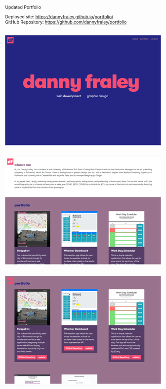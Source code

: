 Updated Portfolio

Deployed site: https://dannyfraley.github.io/portfolio/
<br>
GitHub Repository: https://github.com/dannyfraley/portfolio
<br>
<br>
<br>
![portfolioScreenshot1](./assets/portfolioScreenshot1.png)
<br>
<br>
<br>
![portfolioScreenshot2](./assets/portfolioScreenshot2.png)
<br>
<br>
<br>
![portfolioScreenshot3](./assets/portfolioScreenshot3.png)
